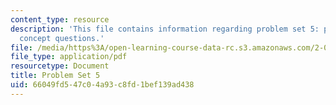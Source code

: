 ```yaml
---
content_type: resource
description: 'This file contains information regarding problem set 5: problems and
  concept questions.'
file: /media/https%3A/open-learning-course-data-rc.s3.amazonaws.com/2-003sc-engineering-dynamics-fall-2011/66049fd547c04a93c8fd1bef139ad438_MIT2_003SCF11_pset5.pdf
file_type: application/pdf
resourcetype: Document
title: Problem Set 5
uid: 66049fd5-47c0-4a93-c8fd-1bef139ad438
---
```

